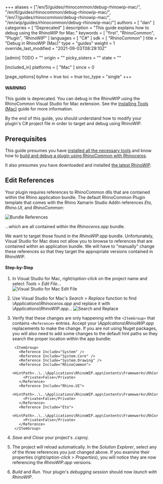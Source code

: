 +++
aliases = ["/en/5/guides/rhinocommon/debug-rhinowip-mac/", "/en/6/guides/rhinocommon/debug-rhinowip-mac/", "/en/7/guides/rhinocommon/debug-rhinowip-mac/", "/en/wip/guides/rhinocommon/debug-rhinowip-mac/"]
authors = [ "dan" ]
categories = [ "Deprecated" ]
description = "This guide explains how to debug using the RhinoWIP for Mac."
keywords = [ "first", "RhinoCommon", "Plugin", "RhinoWIP" ]
languages = [ "C#" ]
sdk = [ "RhinoCommon" ]
title = "Debug in RhinoWIP (Mac)"
type = "guides"
weight = 1
override_last_modified = "2021-09-03T08:29:10Z"

[admin]
TODO = ""
origin = ""
picky_sisters = ""
state = ""

[included_in]
platforms = [ "Mac" ]
since = 0

[page_options]
byline = true
toc = true
toc_type = "single"
+++

<div class="bs-callout bs-callout-danger">
  <h4>WARNING</h4>
  <p>This guide is deprecated.  You can debug in the RhinoWIP using the RhinoCommon Visual Studio for Mac extension.  See the <a href="/guides/rhinocommon/installing-tools-mac">Installing Tools (Mac)</a> guide for more information.</p>
</div>

By the end of this guide, you should understand how to modify your plugin's C# project file in order to target and debug using RhinoWIP.

## Prerequisites

This guide presumes you have [installed all the necessary tools](/guides/rhinocommon/installing-tools-mac) and know how to [build and debug a plugin using RhinoCommon with Rhinoceros](/guides/rhinocommon/your-first-plugin-mac).  

It also presumes you have downloaded and installed [the latest RhinoWIP](http://www.rhino3d.com/go/download/rhino-for-mac/wip/latest).

## Edit References

Your plugin requires references to RhinoCommon dlls that are contained within the Rhino application bundle.  The default RhinoCommon Plugin template that comes with the Rhino Xamarin Studio AddIn references *Eto*, *Rhino.UI*, and *RhinoCommon*:

![Bundle References](/images/debug-rhinowip-mac-01.png)

...which are all contained within the *Rhinoceros.app* bundle.

We want to target those found in the *RhinoWIP.app* bundle.  Unfortunately, Visual Studio for Mac does not allow you to browse to references that are contained within an application bundle.  We will have to "manually" change these references so that they target the appropriate versions contained in RhinoWIP.

#### Step-by-Step

1. In Visual Studio for Mac, *right/option-click* on the project name and select *Tools* > *Edit File*...  
![Visual Studio for Mac Edit File](/images/debug-rhinowip-mac-02.png)
1. Use Visual Studio for Mac's *Search* > *Replace* function to find *\Applications\Rhinoceros.app* and replace it with *\Applications\RhinoWIP.app*...
![Search and Replace](/images/debug-rhinowip-mac-03.png)
1. Verify that these changes are only happening with the `<ItemGroup>` that contains `<Reference>` entries.  Accept your *\Applications\RhinoWIP.app* replacements to make the change.  If you are not using Nuget packages, you will also need to add some changes to the default hint paths so they search the proper location within the app bundle:

        <ItemGroup>
          <Reference Include="System" />
          <Reference Include="System.Core" />
          <Reference Include="System.Drawing" />
          <Reference Include="RhinoCommon">
            <HintPath>..\..\Applications\RhinoWIP.app\Contents\Frameworks\RhCore.framework\Resources\RhinoCommon.dll</HintPath>
            <Private>False</Private>
          </Reference>
          <Reference Include="Rhino.UI">
            <HintPath>..\..\Applications\RhinoWIP.app\Contents\Frameworks\RhCore.framework\Resources\Rhino.UI.dll</HintPath>
            <Private>False</Private>
          </Reference>
          <Reference Include="Eto">
            <HintPath>..\..\Applications\RhinoWIP.app\Contents\Frameworks\RhCore.framework\Resources\Eto.dll</HintPath>
            <Private>False</Private>
          </Reference>
        </ItemGroup>
1. *Save* and *Close* your project's *.csproj*.
1. The project will reload automatically.  In the *Solution Explorer*, select any of the three references you just changed above.  If you examine their properties (*right/option-click* > *Properties*), you will notice they are now referencing the *RhinoWIP.app* versions.
1. *Build* and *Run*.  Your plugin's *debugging session* should now *launch with RhinoWIP*.
